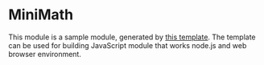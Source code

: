 # MiniMath

This module is a sample module, generated by [this template]. The template can be used for building JavaScript module that works node.js and web browser environment.

[this template]: https://github.com/echamudi/js-module-template
